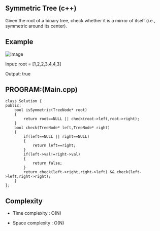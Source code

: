 ## Symmetric Tree (c++)

Given the root of a binary tree, check whether it is a mirror of itself (i.e., symmetric around its center).

## Example
![image](https://github.com/user-attachments/assets/5dcb9aa2-38a2-4b1c-a6dc-cb7d5b7de6bb)

Input: root = [1,2,2,3,4,4,3]

Output: true

## PROGRAM:(Main.cpp)
```
class Solution {
public:
    bool isSymmetric(TreeNode* root) 
    {
        return root==NULL || check(root->left,root->right);   
    }
    bool check(TreeNode* left,TreeNode* right)
    {
        if(left==NULL || right==NULL)
        {
            return left==right;
        }
        if(left->val!=right->val)
        {
            return false;
        }
        return check(left->right,right->left) && check(left->left,right->right);
    }
};
```
## Complexity
- Time complexity : O(N)

- Space complexity : O(N)
